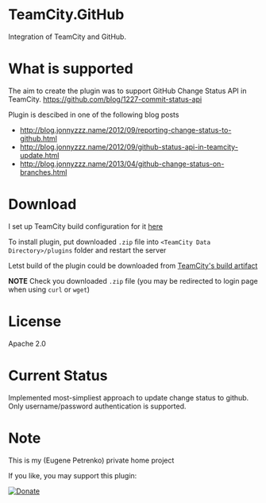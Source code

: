 TeamCity.GitHub
===============
Integration of TeamCity and GitHub.

What is supported
=================
The aim to create the plugin was to support GitHub Change Status API in TeamCity.
https://github.com/blog/1227-commit-status-api

Plugin is descibed in one of the following blog posts
- http://blog.jonnyzzz.name/2012/09/reporting-change-status-to-github.html
- http://blog.jonnyzzz.name/2012/09/github-status-api-in-teamcity-update.html
- http://blog.jonnyzzz.name/2013/04/github-change-status-on-branches.html

Download
========
I set up TeamCity build configuration for it [here](http://teamcity.jetbrains.com/viewType.html?buildTypeId=bt398&tab=buildTypeStatusDiv)

To install plugin, put downloaded ```.zip``` file into `<TeamCity Data Directory>/plugins` folder and restart the server

Letst build of the plugin could be downloaded from [TeamCity's build artifact](http://teamcity.jetbrains.com/guestAuth/repository/download/bt398/99290:id/teamcity.github.zip)

**NOTE** Check you downloaded ```.zip``` file (you may be redirected to login page when using `curl` or `wget`)


License
=======
Apache 2.0

Current Status
==============
Implemented most-simpliest approach to update change status to github. 
Only username/password authentication is supported.


Note
====
This is my (Eugene Petrenko) private home project

If you like, you may support this plugin:

[![Donate](https://www.paypalobjects.com/en_US/i/btn/btn_donate_LG.gif)](https://www.paypal.com/cgi-bin/webscr?cmd=_s-xclick&hosted_button_id=AJRXZ9X6ZKXPJ)

